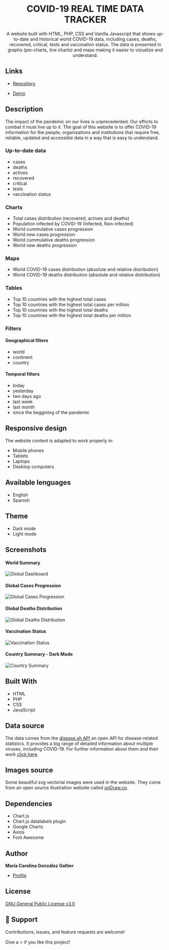 <h1 align="center">COVID-19 REAL TIME DATA TRACKER</h1>

<p align="center">A website built with HTML, PHP, CSS and Vanilla Javascript that shows up-to-date and historical world COVID-19 data, including cases, deaths, recovered, critical, tests and vaccination status. The data is presented in graphs (pie-charts, line charts) and maps making it easier to vizualize and understand.</p>


## Links

- [Repository](https://github.com/carogaltier/covid-data-tracker-website/ "COVID-19 Real Time Data Tracker")

- [Demo](https://www.covidrealtimedata.com/ "COVID-19 Real Time Data website")


## Description
The impact of the pandemic on our lives is unprecedented. Our efforts to combat it must live up to it. 
The goal of this website is to offer COVID-19 information for the people, organizations and institutions that require free, reliable, updated and accessible data in a way that is easy to understand.

### Up-to-date data
- cases
- deaths
- actives
- recovered
- critical
- tests
- vaccination status

### Charts
- Total cases distribution (recovered, actives and deaths)
- Population infected by COVID-19 (Infected, Non-infected)
- World cummulative cases progression
- World new cases progression
- World cummulative deaths progression
- World new deaths progression

### Maps
- World COVID-19 cases distribution (absolute and relative distribution)
- World COVID-19 deaths distribution (absolute and relative distribution)

### Tables
- Top 10 countries with the highest total cases
- Top 10 countries with the highest total cases per million
- Top 10 countries with the highest total deaths
- Top 10 countries with the highest total deaths per million

### Filters
#### Geographical filters 
  - world 
  - continent 
  - country
 
 #### Temporal filters
  - today
  - yesterday
  - two days ago
  - last week
  - last month
  - since the beggining of the pandemic

## Responsive design

The website content is adapted to work properly in:
- Mobile phones
- Tablets
- Laptops
- Desktop computers

## Available lenguages

- English
- Spanish

## Theme

- Dark mode
- Light mode

## Screenshots 

#### World Summary

![Global Dashboard](/screenshots/world-summary.jpg "World Summary")

#### Global Cases Progression

![Global Cases Progression](/screenshots/global-cases-progression.jpg "Global Cases Progression")

#### Global Deaths Distribution

![Global Deaths Distribution](/screenshots/global-deaths-distribution.jpg "Global Deaths Distribution")

#### Vaccination Status

![Vaccination Status](/screenshots/vaccination-status.jpg "Vaccination Status")

#### Country Summary - Dark Mode

![Country Summary](/screenshots/country-summary-dark-mode.jpg "Country Summary")


## Built With

- HTML
- PHP
- CSS
- JavaScript

## Data source

The data comes from the [disease.sh API](https://github.com/disease-sh/api "disease.sh COVID-19 API github repository") an open API for disease-related statistics. It provides a big range of detailed information about multiple viruses, including COVID-19. For further information about them and their work [click here](https://disease.sh/ "disease.sh website").

## Images source

Some beautiful svg vectorial images were used in the website. They come from an open source illustration website called [unDraw.co](https://undraw.co/).

## Dependencies

- Chart.js
- Chart.js datalabels plugin
- Google Charts
- Axios
- Font Awesome

## Author

**María Carolina González Galtier**

- [Profile](https://github.com/carogaltier "María Carolina González Galtier")

## License
[GNU General Public License v3.0](https://choosealicense.com/licenses/gpl-3.0/)

## 🤝 Support

Contributions, issues, and feature requests are welcome!

Give a ⭐️ if you like this project!
